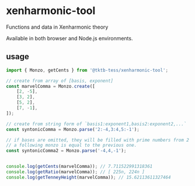 # xenharmonic-tool

Functions and data in Xenharmonic theory

Available in both browser and Node.js environments.


## usage

```ts
import { Monzo, getCents } from '@tktb-tess/xenharmonic-tool';

// create from array of [basis, exponent]
const marvelComma = Monzo.create([
    [2, -5],
    [3, 2],
    [5, 2],
    [7, -1],
]);

// create from string form of `basis1:exponent1,basis2:exponent2,...`
const syntonicComma = Monzo.parse('2:-4,3:4,5:-1');

// if bases are omitted, they will be filled with prime numbers from 2 in ascending order.
// a following monzo is equal to the previous one.
const syntonicComma2 = Monzo.parse('-4,4,-1');


console.log(getCents(marvelComma)); // 7.711522991318361
console.log(getRatio(marvelComma)); // [ 225n, 224n ]
console.log(getTenneyHeight(marvelComma)); // 15.62113611327464

```

